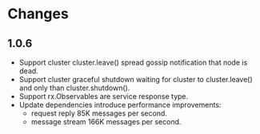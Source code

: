 

# Changes

## 1.0.6

* Support cluster cluster.leave() spread gossip notification that node is dead.
* Support cluster graceful shutdown waiting for cluster to cluster.leave() and only than cluster.shutdown().
* Support rx.Observables are service response type.
* Update dependencies introduce performance improvements: 
  * request reply 85K messages per second.
  * message stream 166K messages per second. 
